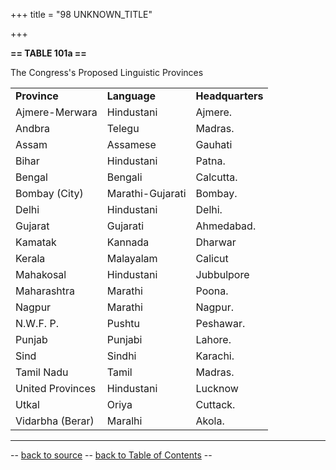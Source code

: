+++
title = "98 UNKNOWN_TITLE"

+++


  
**== TABLE 101a ==**

The Congress's Proposed Linguistic Provinces

  

|                   |                   |                  |
|-------------------|-------------------|------------------|
| **Province**      | **Language**      | **Headquarters** |
| Ajmere-Merwara   | Hindustani       | Ajmere.         |
| Andbra           | Telegu           | Madras.         |
| Assam            | Assamese         | Gauhati         |
| Bihar            | Hindustani       | Patna.          |
| Bengal           | Bengali          | Calcutta.       |
| Bombay (City)    | Marathi-Gujarati | Bombay.         |
| Delhi            | Hindustani       | Delhi.          |
| Gujarat          | Gujarati         | Ahmedabad.      |
| Kamatak          | Kannada          | Dharwar         |
| Kerala           | Malayalam        | Calicut         |
| Mahakosal        | Hindustani       | Jubbulpore      |
| Maharashtra      | Marathi          | Poona.          |
| Nagpur           | Marathi          | Nagpur.         |
| N.W.F. P.        | Pushtu           | Peshawar.       |
| Punjab           | Punjabi          | Lahore.         |
| Sind             | Sindhi           | Karachi.        |
| Tamil Nadu       | Tamil            | Madras.         |
| United Provinces | Hindustani       | Lucknow         |
| Utkal            | Oriya            | Cuttack.        |
| Vidarbha (Berar) | Maralhi          | Akola.          |

------------------------------------------------------------------------

  
-- [back to source](../101.html#101a) -- [back to Table of
Contents](../index.html#contents) --

